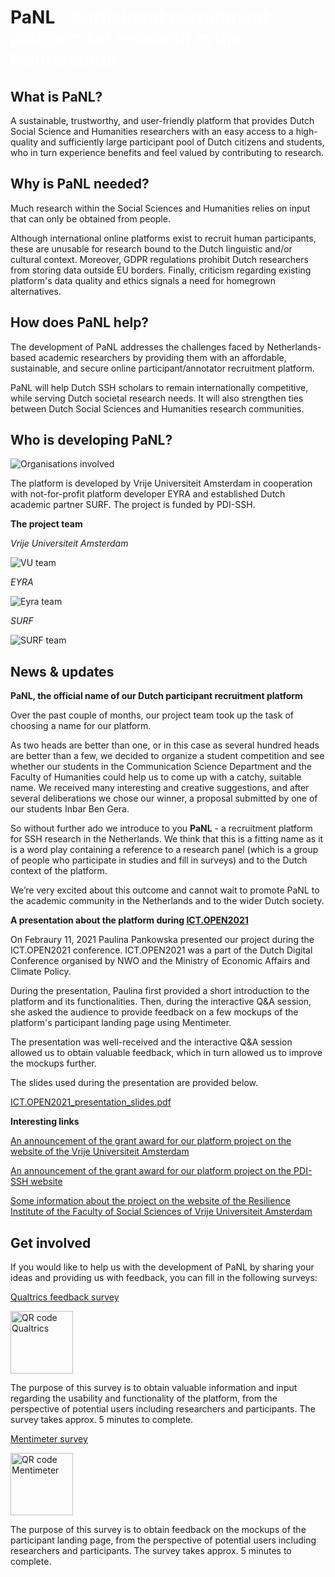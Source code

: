 
# PaNL <span style="color: white;">- participant recruitment platform for research in the Netherlands</span>

## What is PaNL? 
A sustainable, trustworthy, and user-friendly platform that provides Dutch Social Science and Humanities researchers with an easy access to a high-quality and sufficiently large participant pool of Dutch citizens and students, who in turn experience benefits and feel valued by contributing to research. 

## Why is PaNL needed? 
Much research within the Social Sciences and Humanities relies on input that can only be obtained from people. 

Although international online platforms exist to recruit human participants, these are unusable for research bound to the Dutch linguistic and/or cultural context. Moreover, GDPR regulations prohibit Dutch researchers from storing data outside EU borders. Finally, criticism regarding existing platform's data quality and ethics signals a need for homegrown alternatives.

## How does PaNL help? 
The development of PaNL addresses the challenges faced by Netherlands-based academic researchers by providing them with an affordable, sustainable, and secure online participant/annotator recruitment platform. 

PaNL will help Dutch SSH scholars to remain internationally competitive, while serving Dutch societal research needs. It will also strengthen ties between Dutch Social Sciences and Humanities research communities. 

## Who is developing PaNL?
<img align="center" src="https://user-images.githubusercontent.com/88659505/128699903-6ea37d62-7c51-4bad-b276-582450e10bb9.png"  title="Organisations involved" /> 

The platform is developed by Vrije Universiteit Amsterdam in cooperation with not-for-profit platform developer EYRA and established Dutch academic partner SURF. The project is funded by PDI-SSH. 

**The project team** 

*Vrije Universiteit Amsterdam*

<img align="center"  src="https://user-images.githubusercontent.com/88659505/128718754-119f78e3-4813-437a-82ee-060608bed37d.png"  title="VU team" /> 


*EYRA* 

<img align="center" src="https://user-images.githubusercontent.com/88659505/128718646-00814d56-853b-4210-93fa-cf9c3afc6c89.png"  title="Eyra team" /> 


*SURF*

<img align="center" src="https://user-images.githubusercontent.com/88659505/128718913-91b4dcf1-d04c-4517-809f-ea8733c20d27.png"  title="SURF team" /> 

## News & updates 

**PaNL, the official name of our Dutch participant recruitment platform**

Over the past couple of months, our project team took up the task of choosing a name for our platform.

As two heads are better than one, or in this case as several hundred heads are better than a few, we decided to organize a student competition and see whether our students in the Communication Science Department and the Faculty of Humanities could help us to come up with a catchy, suitable name. We received many interesting and creative suggestions, and after several deliberations we chose our winner, a proposal submitted by one of our students Inbar Ben Gera.

So without further ado we introduce to you **PaNL** - a recruitment platform for SSH research in the Netherlands. We think that this is a fitting name as it is a word play containing a reference to a research panel (which is a group of people who participate in studies and fill in surveys) and to the Dutch context of the platform.

We’re very excited about this outcome and cannot wait to promote PaNL to the academic community in the Netherlands and to the wider Dutch society. 

 
**A presentation about the platform during [ICT.OPEN2021](https://www.ictopen.nl/)**

On Febraury 11, 2021 Paulina Pankowska presented our project during the ICT.OPEN2021 conference. ICT.OPEN2021 was a part of the Dutch Digital Conference organised by NWO and the Ministry of Economic Affairs and Climate Policy. 

During the presentation, Paulina first provided a short introduction to the platform and its functionalities. Then, during the interactive Q&A session, she asked the audience to provide feedback on a few mockups of the platform's participant landing page using Mentimeter. 

The presentation was well-received and the interactive Q&A session allowed us to obtain valuable feedback, which in turn allowed us to improve the mockups further.

The slides used during the presentation are provided below. 

[ICT.OPEN2021_presentation_slides.pdf](https://github.com/paulinakp/PaNL/files/6955043/ICT.OPEN2021_presentation_slides.pdf)


**Interesting links**

[An announcement of the grant award for our platform project on the website of the Vrije Universiteit Amsterdam](https://www.vu.nl/en/news-agenda/news/2020/apr-jun/04-06-platform-digitale-infrastructuur-social-science-and-humanities.aspx) 

[An announcement of the grant award for our platform project on the PDI-SSH website](https://pdi-ssh.nl/en/2020/06/funded-projects-2020-call/)

[Some information about the project on the website of the Resilience Institute of the Faculty of Social Sciences of Vrije Universiteit Amsterdam](https://www.resilience-institute.nl/en/expertise-labs/societal-impact-of-digital-media-sim-lab/the-internet-and-social-media/recruitment/)



## Get involved

If you would like to help us with the development of PaNL by sharing your ideas and providing us with feedback, you can fill in the following surveys:

[Qualtrics feedback survey](https://vuamsterdam.eu.qualtrics.com/jfe/form/SV_6hCewXeIyBsrhsO) 

<img src="https://user-images.githubusercontent.com/88659505/128721442-f39c7d86-d2f6-47c0-8f38-cbf1330f957d.png" alt="QR code Qualtrics" width="100" height="100">


The purpose of this survey is to obtain valuable information and input regarding the usability and functionality of the platform, from the perspective of potential users including researchers and participants. The survey takes approx. 5 minutes to complete.

[Mentimeter survey](https://www.menti.com/3sj11mxtid) 

<img src="https://user-images.githubusercontent.com/88659505/128721518-354436d9-107f-4fe7-b911-51840fd71f9e.png" alt="QR code Mentimeter" width="100" height="100">


The purpose of this survey is to obtain feedback on the mockups of the participant landing page, from the perspective of potential users including researchers and participants. The survey takes approx. 5 minutes to complete. 



